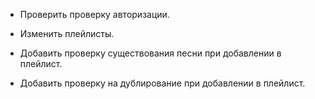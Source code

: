 * Проверить проверку авторизации.

* Изменить плейлисты.

* Добавить проверку существования песни при добавлении в плейлист.
* Добавить проверку на дублирование при добавлении в плейлист.